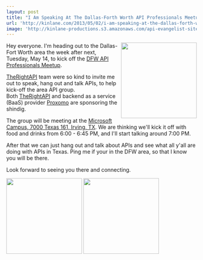 ```yaml
---
layout: post
title: "I Am Speaking At The Dallas-Forth Worth API Professionals Meetup May 14th"
url: 'http://kinlane.com/2013/05/02/i-am-speaking-at-the-dallas-forth-worth-api-professionals-meetup-may-14th/'
image: 'http://kinlane-productions.s3.amazonaws.com/api-evangelist-site/blog/dfw-api-meetup-group.jpeg'
---
```


[<img class="c1" src="https://s3.amazonaws.com/kinlane-productions/events/dfw-api-meetup-group/dfw-api-meetup-group.jpeg" alt="" width="200" align="right" />][1]

Hey everyone. I'm heading out to the Dallas-Fort Worth area the week after next, Tuesday, May 14, to kick off the [DFW API Professionals Meetup][1].

[TheRightAPI][2] team were so kind to invite me out to speak, hang out and talk APIs, to help kick-off the area API group. Both [TheRightAPI][2] and backend as a service (BaaS) provider [Proxomo][3] are sponsoring the shindig.

The group will be meeting at the [Microsoft Campus, 7000 Texas 161, Irving, TX][4]. We are thinking we'll kick it off with food and drinks from 6:00 - 6:45 PM, and I'll start talking around 7:00 PM.

After that we can just hang out and talk about APIs and see what all y'all are doing with APIs in Texas. Ping me if your in the DFW area, so that I know you will be there.

Look forward to seeing you there and connecting.

[<img src="http://kinlane-productions.s3.amazonaws.com/api-evangelist-site/company/therightapi-logo-2.png" alt="" width="200" />][5]
[<img src="http://kinlane-productions.s3.amazonaws.com/api-evangelist-site/serviceproviders/Proxomo-Logo.png" alt="" width="200" />][6]

   [1]: http://www.meetup.com/DFW-API-Professionals/events/115600132/ (DFW API Professional Meetup Group)
   [2]: http://therightapi.com (TheRightAPI)
   [3]: http://www.proxomo.com/
   [4]: http://maps.google.com/maps?q=7000%20Texas%20161,%20Irving,%20TX
   [5]: http://www.therightapi.com/ (TheRightAPI)
   [6]: http://www.proxomo.com/ (Proxomo)
